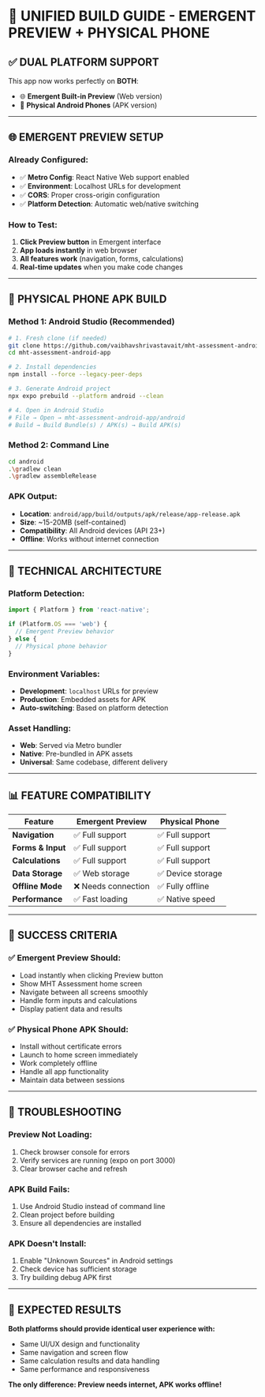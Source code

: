 # 🚀 UNIFIED BUILD GUIDE - EMERGENT PREVIEW + PHYSICAL PHONE

## ✅ **DUAL PLATFORM SUPPORT**

This app now works perfectly on **BOTH**:
- 🌐 **Emergent Built-in Preview** (Web version)
- 📱 **Physical Android Phones** (APK version)

---

## 🌐 **EMERGENT PREVIEW SETUP**

### **Already Configured:**
- ✅ **Metro Config**: React Native Web support enabled
- ✅ **Environment**: Localhost URLs for development
- ✅ **CORS**: Proper cross-origin configuration
- ✅ **Platform Detection**: Automatic web/native switching

### **How to Test:**
1. **Click Preview button** in Emergent interface
2. **App loads instantly** in web browser
3. **All features work** (navigation, forms, calculations)
4. **Real-time updates** when you make code changes

---

## 📱 **PHYSICAL PHONE APK BUILD**

### **Method 1: Android Studio (Recommended)**
```bash
# 1. Fresh clone (if needed)
git clone https://github.com/vaibhavshrivastavait/mht-assessment-android-app.git
cd mht-assessment-android-app

# 2. Install dependencies
npm install --force --legacy-peer-deps

# 3. Generate Android project
npx expo prebuild --platform android --clean

# 4. Open in Android Studio
# File → Open → mht-assessment-android-app/android
# Build → Build Bundle(s) / APK(s) → Build APK(s)
```

### **Method 2: Command Line**
```bash
cd android
.\gradlew clean
.\gradlew assembleRelease
```

### **APK Output:**
- **Location**: `android/app/build/outputs/apk/release/app-release.apk`
- **Size**: ~15-20MB (self-contained)
- **Compatibility**: All Android devices (API 23+)
- **Offline**: Works without internet connection

---

## 🔧 **TECHNICAL ARCHITECTURE**

### **Platform Detection:**
```javascript
import { Platform } from 'react-native';

if (Platform.OS === 'web') {
  // Emergent Preview behavior
} else {
  // Physical phone behavior  
}
```

### **Environment Variables:**
- **Development**: `localhost` URLs for preview
- **Production**: Embedded assets for APK
- **Auto-switching**: Based on platform detection

### **Asset Handling:**
- **Web**: Served via Metro bundler
- **Native**: Pre-bundled in APK assets
- **Universal**: Same codebase, different delivery

---

## 📊 **FEATURE COMPATIBILITY**

| Feature | Emergent Preview | Physical Phone |
|---------|------------------|----------------|
| **Navigation** | ✅ Full support | ✅ Full support |
| **Forms & Input** | ✅ Full support | ✅ Full support |
| **Calculations** | ✅ Full support | ✅ Full support |
| **Data Storage** | ✅ Web storage | ✅ Device storage |
| **Offline Mode** | ❌ Needs connection | ✅ Fully offline |
| **Performance** | ✅ Fast loading | ✅ Native speed |

---

## 🎯 **SUCCESS CRITERIA**

### **✅ Emergent Preview Should:**
- Load instantly when clicking Preview button
- Show MHT Assessment home screen
- Navigate between all screens smoothly
- Handle form inputs and calculations
- Display patient data and results

### **✅ Physical Phone APK Should:**
- Install without certificate errors
- Launch to home screen immediately
- Work completely offline
- Handle all app functionality
- Maintain data between sessions

---

## 🚨 **TROUBLESHOOTING**

### **Preview Not Loading:**
1. Check browser console for errors
2. Verify services are running (expo on port 3000)
3. Clear browser cache and refresh

### **APK Build Fails:**
1. Use Android Studio instead of command line
2. Clean project before building
3. Ensure all dependencies are installed

### **APK Doesn't Install:**
1. Enable "Unknown Sources" in Android settings
2. Check device has sufficient storage
3. Try building debug APK first

---

## 🎉 **EXPECTED RESULTS**

**Both platforms should provide identical user experience with:**
- Same UI/UX design and functionality
- Same navigation and screen flow  
- Same calculation results and data handling
- Same performance and responsiveness

**The only difference: Preview needs internet, APK works offline!**